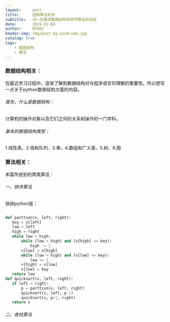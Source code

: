 ```yaml
---
layout:     post
title:      结构算法初步
subtitle:   对一些基本数据结构和排序算法的总结
date:       2019-01-04
author:     MJ007
header-img: img/post-bg-ios9-web.jpg
catalog: true
tags:
    - 数据结构
    - 算法
---
```



### 数据结构相关：
   在最近学习过程中，逐渐了解到数据结构对与程序语言的理解的重要性。所以想写一点关于python数据结构方面的内容。
###### 首先，什么是数据结构：
   计算机的操作对象以及它们之间的关系和操作的一门学科。
###### 基本的数据结构类型：
   1.线性表、2.栈和队列、3.串、4.数组和广义表、5.树、6.图
   
### 算法相关：
   本篇所提到的两类算法：
###### 一、排序算法
   快排python版：
   ```py
  
  def parttion(v, left, right):
      key = v[left]
      low = left
      high = right
      while low < high:
          while (low < high) and (v[high] >= key):
              high -= 1
          v[low] = v[high]
          while (low < high) and (v[low] <= key):
              low += 1
          v[high] = v[low]
          v[low] = key
      return low
  def quicksort(v, left, right):
      if left < right:
          p = parttion(v, left, right)
          quicksort(v, left, p-1)
          quicksort(v, p+1, right)
      return v
  ``` 

###### 二、查找算法
